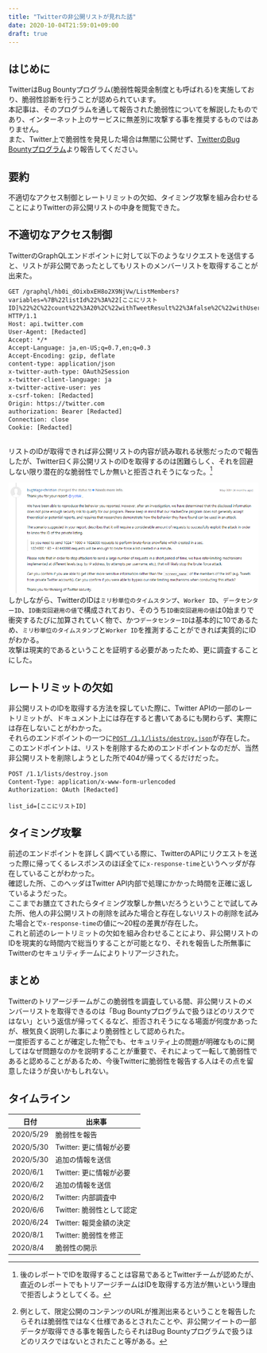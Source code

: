```yaml
---
title: "Twitterの非公開リストが見れた話"
date: 2020-10-04T21:59:01+09:00
draft: true
---
```


## はじめに
TwitterはBug Bountyプログラム(脆弱性報奨金制度とも呼ばれる)を実施しており、脆弱性診断を行うことが認められています。  
本記事は、そのプログラムを通して報告された脆弱性についてを解説したものであり、インターネット上のサービスに無差別に攻撃する事を推奨するものではありません。  
また、Twitter上で脆弱性を発見した場合は無闇に公開せず、[TwitterのBug Bountyプログラム](https://hackerone.com/twitter)より報告してください。  

## 要約
不適切なアクセス制御とレートリミットの欠如、タイミング攻撃を組み合わせることによりTwitterの非公開リストの中身を閲覧できた。  

## 不適切なアクセス制御

TwitterのGraphQLエンドポイントに対して以下のようなリクエストを送信すると、リストが非公開であったとしてもリストのメンバーリストを取得することが出来た。  
```http
GET /graphql/hb0i_dOixbxEH8o2X9NjVw/ListMembers?variables=%7B%22listId%22%3A%22[ここにリストID]%22%2C%22count%22%3A20%2C%22withTweetResult%22%3Afalse%2C%22withUserResult%22%3Afalse%7D HTTP/1.1
Host: api.twitter.com
User-Agent: [Redacted]
Accept: */*
Accept-Language: ja,en-US;q=0.7,en;q=0.3
Accept-Encoding: gzip, deflate
content-type: application/json
x-twitter-auth-type: OAuth2Session
x-twitter-client-language: ja
x-twitter-active-user: yes
x-csrf-token: [Redacted]
Origin: https://twitter.com
authorization: Bearer [Redacted]
Connection: close
Cookie: [Redacted]


```

リストのIDが取得できれば非公開リストの内容が読み取れる状態だったので報告したが、Twitter曰く非公開リストのIDを取得するのは困難らしく、それを回避しない限り潜在的な脆弱性でしか無いと拒否されそうになった。[^1]

[^1]: 後のレポートでIDを取得することは容易であるとTwitterチームが認めたが、直近のレポートでもトリアージチームはIDを取得する方法が無いという理由で拒否しようとしてくる。

![Twitterチームの返信画像](/img/twitter-needmoreinfo-listid.png)
しかしながら、TwitterのIDは`ミリ秒単位のタイムスタンプ`、`Worker ID`、`データセンターID`、`ID衝突回避用の値`で構成されており、そのうち`ID衝突回避用の値`は0始まりで衝突するたびに加算されていく物で、かつ`データセンターID`は基本的に10であるため、`ミリ秒単位のタイムスタンプ`と`Worker ID`を推測することができれば実質的にIDがわかる。  
攻撃は現実的であるということを証明する必要があったため、更に調査することにした。  

## レートリミットの欠如
非公開リストのIDを取得する方法を探していた際に、Twitter APIの一部のレートリミットが、ドキュメント上には存在すると書いてあるにも関わらず、実際には存在しないことがわかった。  
それらのエンドポイントの一つに[`POST /1.1/lists/destroy.json`](https://developer.twitter.com/en/docs/twitter-api/v1/accounts-and-users/create-manage-lists/api-reference/post-lists-destroy)が存在した。  
このエンドポイントは、リストを削除するためのエンドポイントなのだが、当然非公開リストを削除しようとした所で404が帰ってくるだけだった。  

```http
POST /1.1/lists/destroy.json
Content-Type: application/x-www-form-urlencoded
Authorization: OAuth [Redacted]

list_id=[ここにリストID]
```

## タイミング攻撃
前述のエンドポイントを詳しく調べている際に、TwitterのAPIにリクエストを送った際に帰ってくるレスポンスのほぼ全てに`x-response-time`というヘッダが存在していることがわかった。  
確認した所、このヘッダはTwitter API内部で処理にかかった時間を正確に返しているようだった。  
ここまでお膳立てされたらタイミング攻撃しか無いだろうということで試してみた所、他人の非公開リストの削除を試みた場合と存在しないリストの削除を試みた場合とで`x-response-time`の値に～20程の差異が存在した。  
これと前述のレートリミットの欠如を組み合わせることにより、非公開リストのIDを現実的な時間内で総当りすることが可能となり、それを報告した所無事にTwitterのセキュリティチームによりトリアージされた。

## まとめ
Twitterのトリアージチームがこの脆弱性を調査している間、非公開リストのメンバーリストを取得できるのは「Bug Bountyプログラムで扱うほどのリスクではない」という返信が帰ってくるなど、拒否されそうになる場面が何度かあったが、根気良く説明した事により脆弱性として認められた。  
一度拒否することが確定した物[^2]でも、セキュリティ上の問題が明確なものに関してはなぜ問題なのかを説明することが重要で、それによって一転して脆弱性であると認めることがあるため、今後Twitterに脆弱性を報告する人はその点を留意したほうが良いかもしれない。  

[^2]: 例として、限定公開のコンテンツのURLが推測出来るということを報告したらそれは脆弱性ではなく仕様であるとされたことや、非公開ツイートの一部データが取得できる事を報告したらそれはBug Bountyプログラムで扱うほどのリスクではないとされたこと等がある。

## タイムライン
 日付   | 出来事
---------------|----------
  2020/5/29 | 脆弱性を報告
  2020/5/30 | Twitter: 更に情報が必要
  2020/5/30 | 追加の情報を送信
  2020/6/1 | Twitter: 更に情報が必要
  2020/6/2 | 追加の情報を送信
  2020/6/2 | Twitter: 内部調査中
  2020/6/6 | Twitter: 脆弱性として認定
  2020/6/24 | Twitter: 報奨金額の決定
  2020/8/1 | Twitter: 脆弱性を修正
  2020/8/4 | 脆弱性の開示
  
